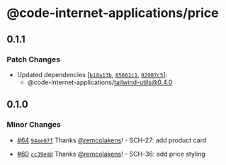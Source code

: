 # @code-internet-applications/price

## 0.1.1

### Patch Changes

- Updated dependencies
  [[`b18a13b`](https://github.com/code-internet-applications/cbt-hydrogen/commit/b18a13bd0b95bdb9fb8bf492c0ff471a0a594408),
  [`85661c1`](https://github.com/code-internet-applications/cbt-hydrogen/commit/85661c187763889d037909a68fc718b3e7280c80),
  [`92907c5`](https://github.com/code-internet-applications/cbt-hydrogen/commit/92907c5c2d639caf3e987616207a12faeabb12c7)]:
  - @code-internet-applications/tailwind-utils@0.4.0

## 0.1.0

### Minor Changes

- [#64](https://github.com/code-internet-applications/cbt-hydrogen/pull/64)
  [`94ee07f`](https://github.com/code-internet-applications/cbt-hydrogen/commit/94ee07fa32933c3145d2876ba6141639565e75da)
  Thanks [@remcolakens](https://github.com/remcolakens)! - SCH-27: add product
  card

- [#60](https://github.com/code-internet-applications/cbt-hydrogen/pull/60)
  [`cc39edd`](https://github.com/code-internet-applications/cbt-hydrogen/commit/cc39eddee2edd03d03b9b930343e093141943a84)
  Thanks [@remcolakens](https://github.com/remcolakens)! - SCH-36: add price
  styling
